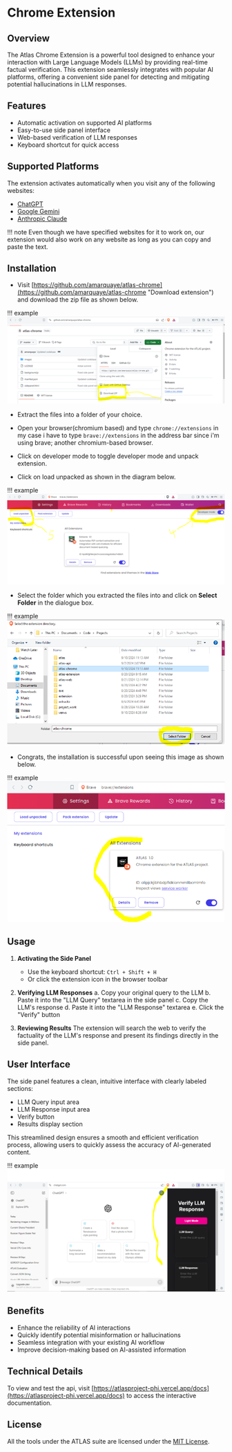 # Chrome Extension

## Overview

The Atlas Chrome Extension is a powerful tool designed to enhance your interaction with Large Language Models (LLMs) by providing real-time factual verification. This extension seamlessly integrates with popular AI platforms, offering a convenient side panel for detecting and mitigating potential hallucinations in LLM responses.

## Features

- Automatic activation on supported AI platforms
- Easy-to-use side panel interface
- Web-based verification of LLM responses
- Keyboard shortcut for quick access

## Supported Platforms

The extension activates automatically when you visit any of the following websites:

- [ChatGPT](https://chatgpt.com)
- [Google Gemini](https://gemini.google.com)
- [Anthropic Claude](https://claude.ai)

!!! note
    Even though we have specified websites for it to work on, our extension would also work on any website as long as you can copy and paste the text.

## Installation

- Visit [https://github.com/amarquaye/atlas-chrome](https://github.com/amarquaye/atlas-chrome "Download extension") and
download the zip file as shown below.

!!! example
    ![Donwnload zip file](img/chrome-installation-guide-1.PNG)

- Extract the files into a folder of your choice.

- Open your browser(chromium based) and type `chrome://extensions` in my case i have to type `brave://extensions`
in the address bar since i'm using brave; another chromium-based browser.

- Click on developer mode to toggle developer mode and unpack extension.

- Click on load unpacked as shown in the diagram below.

!!! example
    ![Toggle developer mode and unpack extension](img/chrome-installation-guide-2.PNG)

- Select the folder which you extracted the files into and click on **Select Folder** in the dialogue box.

!!! example
    ![select folder and click on select folder](img/chrome-installation-guide-3.PNG)

- Congrats, the installation is successful upon seeing this image as shown below.

!!! example
    ![successful installation](img/chrome-installation-guide-4.PNG)

## Usage

1. **Activating the Side Panel**
   - Use the keyboard shortcut: `Ctrl + Shift + H`
   - Or click the extension icon in the browser toolbar

2. **Verifying LLM Responses**
   a. Copy your original query to the LLM
   b. Paste it into the "LLM Query" textarea in the side panel
   c. Copy the LLM's response
   d. Paste it into the "LLM Response" textarea
   e. Click the "Verify" button

3. **Reviewing Results**
   The extension will search the web to verify the factuality of the LLM's response and present its findings directly in the side panel.

## User Interface

The side panel features a clean, intuitive interface with clearly labeled sections:

- LLM Query input area
- LLM Response input area
- Verify button
- Results display section

This streamlined design ensures a smooth and efficient verification process, allowing users to quickly assess the accuracy of AI-generated content.

!!! example
    ![ui](img/chrome-usage-guide-1.PNG)

## Benefits

- Enhance the reliability of AI interactions
- Quickly identify potential misinformation or hallucinations
- Seamless integration with your existing AI workflow
- Improve decision-making based on AI-assisted information

## Technical Details

To view and test the api, visit [https://atlasproject-phi.vercel.app/docs](https://atlasproject-phi.vercel.app/docs) to
access the interactive documentation.

## License

All the tools under the ATLAS suite are licensed under the [MIT License](https://github.com/amarquaye/atlas-chrome/blob/master/LICENSE "View LICENSE").
